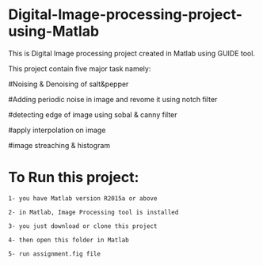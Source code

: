 # Digital-Image-processing-project-using-Matlab

This is Digital Image processing project created in Matlab using GUIDE tool.

This project contain five major task namely:
  
  #Noising & Denoising of salt&pepper 
  
  #Adding periodic noise in image and revome it using notch filter
  
  #detecting edge of image using sobal & canny filter
  
  #apply interpolation on image 
  
  #image streaching  & histogram  
  
  
 # To Run this project: 
  
    1- you have Matlab version R2015a or above
    
    2- in Matlab, Image Processing tool is installed
    
    3- you just download or clone this project 
    
    4- then open this folder in Matlab 
    
    5- run assignment.fig file 
    
    
